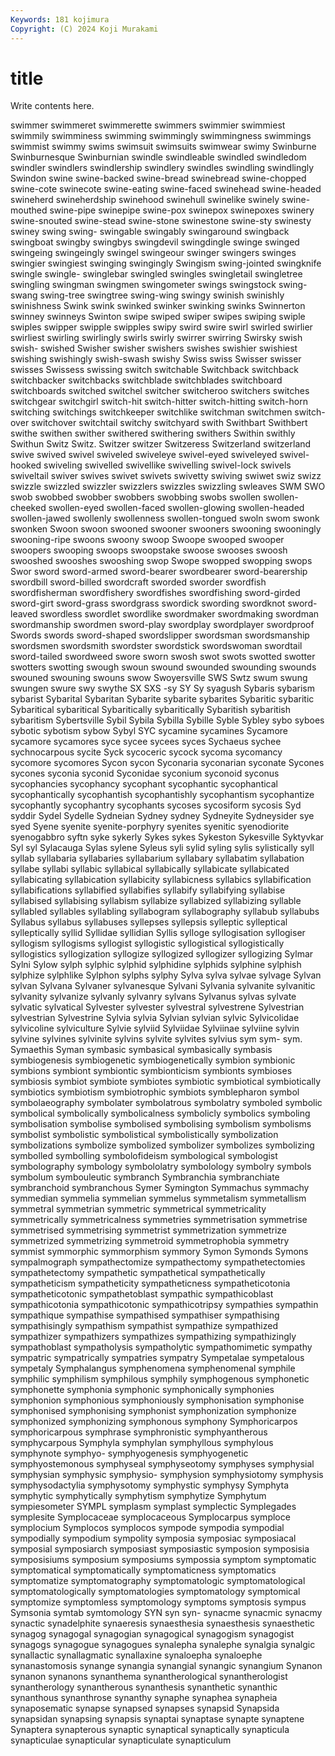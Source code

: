 ```yaml
---
Keywords: 181 kojimura
Copyright: (C) 2024 Koji Murakami
---
```


# title

Write contents here.



 swimmer swimmeret swimmerette swimmers swimmier swimmiest swimmily
swimminess swimming swimmingly swimmingness swimmings swimmist swimmy swims swimsuit swimsuits
swimwear swimy Swinburne Swinburnesque Swinburnian swindle swindleable swindled swindledom swindler
swindlers swindlership swindlery swindles swindling swindlingly Swindon swine swine-backed swine-bread
swinebread swine-chopped swine-cote swinecote swine-eating swine-faced swinehead swine-headed swineherd swineherdship
swinehood swinehull swinelike swinely swine-mouthed swine-pipe swinepipe swine-pox swinepox swinepoxes
swinery swine-snouted swine-stead swine-stone swinestone swine-sty swinesty swiney swing swing-
swingable swingably swingaround swingback swingboat swingby swingbys swingdevil swingdingle swinge
swinged swingeing swingeingly swingel swingeour swinger swingers swinges swingier swingiest
swinging swingingly Swingism swing-jointed swingknife swingle swingle- swinglebar swingled swingles
swingletail swingletree swingling swingman swingmen swingometer swings swingstock swing-swang swing-tree
swingtree swing-wing swingy swinish swinishly swinishness Swink swink swinked swinker
swinking swinks Swinnerton swinney swinneys Swinton swipe swiped swiper swipes
swiping swiple swiples swipper swipple swipples swipy swird swire swirl
swirled swirlier swirliest swirling swirlingly swirls swirly swirrer swirring Swirsky
swish swish- swished Swisher swisher swishers swishes swishier swishiest swishing
swishingly swish-swash swishy Swiss swiss Swisser swisser swisses Swissess swissing
switch switchable Switchback switchback switchbacker switchbacks switchblade switchblades switchboard switchboards
switched switchel switcher switcheroo switchers switches switchgear switchgirl switch-hit switch-hitter
switch-hitting switch-horn switching switchings switchkeeper switchlike switchman switchmen switch-over switchover
switchtail switchy switchyard swith Swithbart Swithbert swithe swithen swither swithered
swithering swithers Swithin swithly Swithun Switz Switz. Switzer switzer Switzeress
Switzerland switzerland swive swived swivel swiveled swiveleye swivel-eyed swiveleyed swivel-hooked
swiveling swivelled swivellike swivelling swivel-lock swivels swiveltail swiver swives swivet
swivets swivetty swiving swiwet swiz swizz swizzle swizzled swizzler swizzlers
swizzles swizzling swleaves SWM SWO swob swobbed swobber swobbers swobbing
swobs swollen swollen-cheeked swollen-eyed swollen-faced swollen-glowing swollen-headed swollen-jawed swollenly swollenness
swollen-tongued swoln swom swonk swonken Swoon swoon swooned swooner swooners
swooning swooningly swooning-ripe swoons swoony swoop Swoope swooped swooper swoopers
swooping swoops swoopstake swoose swooses swoosh swooshed swooshes swooshing swop
Swope swopped swopping swops Swor sword sword-armed sword-bearer swordbearer sword-bearership
swordbill sword-billed swordcraft sworded sworder swordfish swordfisherman swordfishery swordfishes swordfishing
sword-girded sword-girt sword-grass swordgrass swordick swording swordknot sword-leaved swordless swordlet
swordlike swordmaker swordmaking swordman swordmanship swordmen sword-play swordplay swordplayer swordproof
Swords swords sword-shaped swordslipper swordsman swordsmanship swordsmen swordsmith swordster swordstick
swordswoman swordtail sword-tailed swordweed swore sworn swosh swot swots swotted
swotter swotters swotting swough swoun swound swounded swounding swounds swouned
swouning swouns swow Swoyersville SWS Swtz swum swung swungen swure
swy swythe SX SXS -sy SY Sy syagush Sybaris sybarism
sybarist Sybarital Sybaritan Sybarite sybarite sybarites Sybaritic sybaritic Sybaritical sybaritical
Sybaritically sybaritically Sybaritish sybaritish sybaritism Sybertsville Sybil Sybila Sybilla Sybille
Syble Sybley sybo syboes sybotic sybotism sybow Sybyl SYC sycamine
sycamines Sycamore sycamore sycamores syce sycee sycees syces Sychaeus sychee
sychnocarpous sycite Syck sycoceric sycock sycoma sycomancy sycomore sycomores Sycon
sycon Syconaria syconarian syconate Sycones sycones syconia syconid Syconidae syconium
syconoid syconus sycophancies sycophancy sycophant sycophantic sycophantical sycophantically sycophantish sycophantishly
sycophantism sycophantize sycophantly sycophantry sycophants sycoses sycosiform sycosis Syd syddir
Sydel Sydelle Sydneian Sydney sydney Sydneyite Sydneysider sye syed Syene
syenite syenite-porphyry syenites syenitic syenodiorite syenogabbro syftn syke sykerly Sykes
sykes Sykeston Sykesville Syktyvkar Syl syl Sylacauga Sylas sylene Syleus
syli sylid syling sylis sylistically syll syllab syllabaria syllabaries syllabarium
syllabary syllabatim syllabation syllabe syllabi syllabic syllabical syllabically syllabicate syllabicated
syllabicating syllabication syllabicity syllabicness syllabics syllabification syllabifications syllabified syllabifies syllabify
syllabifying syllabise syllabised syllabising syllabism syllabize syllabized syllabizing syllable syllabled
syllables syllabling syllabogram syllabography syllabub syllabubs Syllabus syllabus syllabuses syllepses
syllepsis sylleptic sylleptical sylleptically syllid Syllidae syllidian Syllis sylloge syllogisation
syllogiser syllogism syllogisms syllogist syllogistic syllogistical syllogistically syllogistics syllogization syllogize
syllogized syllogizer syllogizing Sylmar Sylni Sylow sylph sylphic sylphid sylphidine
sylphids sylphine sylphish sylphize sylphlike Sylphon sylphs sylphy Sylva sylva
sylvae sylvage Sylvan sylvan Sylvana Sylvaner sylvanesque Sylvani Sylvania sylvanite
sylvanitic sylvanity sylvanize sylvanly sylvanry sylvans Sylvanus sylvas sylvate sylvatic
sylvatical Sylvester sylvester sylvestral sylvestrene Sylvestrian sylvestrian Sylvestrine Sylvia sylvia
Sylvian sylvian sylvic Sylvicolidae sylvicoline sylviculture Sylvie sylviid Sylviidae Sylviinae
sylviine sylvin sylvine sylvines sylvinite sylvins sylvite sylvites sylvius sym
sym- sym. Symaethis Syman symbasic symbasical symbasically symbasis symbiogenesis symbiogenetic
symbiogenetically symbion symbionic symbions symbiont symbiontic symbionticism symbionts symbioses symbiosis
symbiot symbiote symbiotes symbiotic symbiotical symbiotically symbiotics symbiotism symbiotrophic symbiots
symblepharon symbol symbolaeography symbolater symbolatrous symbolatry symboled symbolic symbolical symbolically
symbolicalness symbolicly symbolics symboling symbolisation symbolise symbolised symbolising symbolism symbolisms
symbolist symbolistic symbolistical symbolistically symbolization symbolizations symbolize symbolized symbolizer symbolizes
symbolizing symbolled symbolling symbolofideism symbological symbologist symbolography symbology symbololatry symbolology
symbolry symbols symbolum symbouleutic symbranch Symbranchia symbranchiate symbranchoid symbranchous Symer
Symington Symmachus symmachy symmedian symmelia symmelian symmelus symmetalism symmetallism symmetral
symmetrian symmetric symmetrical symmetricality symmetrically symmetricalness symmetries symmetrisation symmetrise symmetrised
symmetrising symmetrist symmetrization symmetrize symmetrized symmetrizing symmetroid symmetrophobia symmetry symmist
symmorphic symmorphism symmory Symon Symonds Symons sympalmograph sympathectomize sympathectomy sympathetectomies
sympathetectomy sympathetic sympathetical sympathetically sympatheticism sympatheticity sympatheticness sympatheticotonia sympatheticotonic sympathetoblast
sympathic sympathicoblast sympathicotonia sympathicotonic sympathicotripsy sympathies sympathin sympathique sympathise sympathised
sympathiser sympathising sympathisingly sympathism sympathist sympathize sympathized sympathizer sympathizers sympathizes
sympathizing sympathizingly sympathoblast sympatholysis sympatholytic sympathomimetic sympathy sympatric sympatrically sympatries
sympatry Sympetalae sympetalous sympetaly Symphalangus symphenomena symphenomenal symphile symphilic symphilism
symphilous symphily symphogenous symphonetic symphonette symphonia symphonic symphonically symphonies symphonion
symphonious symphoniously symphonisation symphonise symphonised symphonising symphonist symphonization symphonize symphonized
symphonizing symphonous symphony Symphoricarpos symphoricarpous symphrase symphronistic symphyantherous symphycarpous Symphyla
symphylan symphyllous symphylous symphynote symphyo- symphyogenesis symphyogenetic symphyostemonous symphyseal symphyseotomy
symphyses symphysial symphysian symphysic symphysio- symphysion symphysiotomy symphysis symphysodactylia symphysotomy
symphystic symphysy Symphyta symphytic symphytically symphytism symphytize Symphytum sympiesometer SYMPL
symplasm symplast symplectic Symplegades symplesite Symplocaceae symplocaceous Symplocarpus symploce symplocium
Symplocos symplocos sympode sympodia sympodial sympodially sympodium sympolity symposia symposiac
symposiacal symposial symposiarch symposiast symposiastic symposion symposisia symposisiums symposium symposiums
sympossia symptom symptomatic symptomatical symptomatically symptomaticness symptomatics symptomatize symptomatography symptomatologic
symptomatological symptomatologically symptomatologies symptomatology symptomical symptomize symptomless symptomology symptoms symptosis
sympus Symsonia symtab symtomology SYN syn syn- synacme synacmic synacmy
synactic synadelphite synaeresis synaesthesia synaesthesis synaesthetic synagog synagogal synagogian synagogical
synagogism synagogist synagogs synagogue synagogues synalepha synalephe synalgia synalgic synallactic
synallagmatic synallaxine synaloepha synaloephe synanastomosis synange synangia synangial synangic synangium
Synanon synanon synanons synanthema synantherological synantherologist synantherology synantherous synanthesis synanthetic
synanthic synanthous synanthrose synanthy synaphe synaphea synapheia synaposematic synapse synapsed
synapses synapsid Synapsida synapsidan synapsing synapsis synaptai synaptase synapte synaptene
Synaptera synapterous synaptic synaptical synaptically synapticula synapticulae synapticular synapticulate synapticulum
